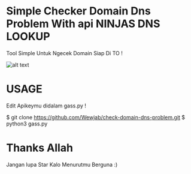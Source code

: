 # Simple Checker Domain Dns Problem With api NINJAS DNS LOOKUP
Tool Simple Untuk Ngecek Domain Siap Di TO !

![alt text](https://github.com/Wewjab/check-domain-dns-problem/blob/main/preview.png)

# USAGE

Edit Apikeymu didalam gass.py !

$ git clone https://github.com/Wewjab/check-domain-dns-problem.git
$ python3 gass.py

# Thanks Allah
Jangan lupa Star Kalo Menurutmu Berguna :)
